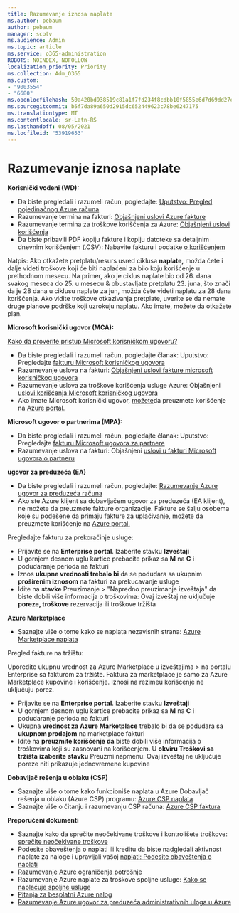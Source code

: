 ```yaml
---
title: Razumevanje iznosa naplate
ms.author: pebaum
author: pebaum
manager: scotv
ms.audience: Admin
ms.topic: article
ms.service: o365-administration
ROBOTS: NOINDEX, NOFOLLOW
localization_priority: Priority
ms.collection: Adm_O365
ms.custom:
- "9003554"
- "6680"
ms.openlocfilehash: 50a420bd938519c81a1f7fd234f8cdbb10f5855e6d7d69dd27e261ebc7e0c091
ms.sourcegitcommit: b5f7da89a650d2915dc652449623c78be6247175
ms.translationtype: MT
ms.contentlocale: sr-Latn-RS
ms.lasthandoff: 08/05/2021
ms.locfileid: "53919653"
---
```

# <a name="understand-billing-amount"></a>Razumevanje iznosa naplate

**Korisnički vođeni (WD):**

- Da biste pregledali i razumeli račun, pogledajte: [Uputstvo: Pregled pojedinačnog Azure računa](https://docs.microsoft.com/azure/cost-management-billing/understand/review-individual-bill?WT.mc_id=Portal-Microsoft_Azure_Support)
- Razumevanje termina na fakturi: [Objašnjeni uslovi Azure fakture](https://docs.microsoft.com/azure/cost-management-billing/understand/understand-invoice?WT.mc_id=Portal-Microsoft_Azure_Support)
- Razumevanje termina za troškove korišćenja za Azure: [Objašnjeni uslovi korišćenja](https://docs.microsoft.com/azure/cost-management-billing/understand/understand-usage?WT.mc_id=Portal-Microsoft_Azure_Support)
- Da biste pribavili PDF kopiju fakture i kopiju datoteke sa detaljnim dnevnim korišćenjem (.CSV): Nabavite fakturu i podatke [o korišćenjem](https://docs.microsoft.com/azure/billing/billing-download-azure-invoice-daily-usage-date?WT.mc_id=Portal-Microsoft_Azure_Support)

Natpis: Ako otkažete pretplatu/resurs usred ciklusa **naplate,** možda ćete i dalje videti troškove koji će biti naplaćeni za bilo koju korišćenje u prethodnom mesecu. Na primer, ako je ciklus naplate bio od 26. dana svakog meseca do 25. u mesecu & obustavljate pretplatu 23. juna, što znači da je 28 dana u ciklusu naplate za jun, možda ćete videti naplatu za 28 dana korišćenja. Ako vidite troškove otkazivanja pretplate, uverite se da nemate druge planove podrške koji uzrokuju naplatu. Ako imate, možete da otkažete plan.

**Microsoft korisnički ugovor (MCA):**

[Kako da proverite pristup Microsoft korisničkom ugovoru?](https://docs.microsoft.com/azure/cost-management-billing/manage/download-azure-invoice-daily-usage-date?WT.mc_id=Portal-Microsoft_Azure_Support#check-access-to-a-microsoft-customer-agreement)

- Da biste pregledali i razumeli račun, pogledajte članak: Uputstvo: Pregledajte [fakturu Microsoft korisničkog ugovora](https://docs.microsoft.com/azure/cost-management-billing/understand/review-customer-agreement-bill?WT.mc_id=Portal-Microsoft_Azure_Support)
- Razumevanje uslova na fakturi: [Objašnjeni uslovi fakture microsoft korisničkog ugovora](https://docs.microsoft.com/azure/cost-management-billing/understand/mca-understand-your-invoice?WT.mc_id=Portal-Microsoft_Azure_Support)
- Razumevanje uslova za troškove korišćenja usluge Azure: Objašnjeni [uslovi korišćenja Microsoft korisničkog ugovora](https://docs.microsoft.com/azure/cost-management-billing/understand/mca-understand-your-usage?WT.mc_id=Portal-Microsoft_Azure_Support)
- Ako imate Microsoft korisnički ugovor, [možete](https://docs.microsoft.com/azure/cost-management-billing/manage/download-azure-invoice-daily-usage-date?WT.mc_id=Portal-Microsoft_Azure_Support#check-access-to-a-microsoft-customer-agreement)da preuzmete korišćenje na [Azure portal.](https://portal.azure.com/)

**Microsoft ugovor o partnerima (MPA):**

- Da biste pregledali i razumeli račun, pogledajte članak: Uputstvo: Pregledajte [fakturu Microsoft ugovora za partnere](https://docs.microsoft.com/azure/cost-management-billing/understand/review-partner-agreement-bill?WT.mc_id=Portal-Microsoft_Azure_Support)
- Razumevanje uslova na fakturi: Objašnjeni [uslovi u fakturi Microsoft ugovora o partneru](https://docs.microsoft.com/azure/cost-management-billing/understand/mpa-invoice-terms?WT.mc_id=Portal-Microsoft_Azure_Support)

**ugovor za preduzeća (EA)**

- Da biste pregledali i razumeli račun, pogledajte: [Razumevanje Azure ugovor za preduzeća računa](https://docs.microsoft.com/azure/cost-management-billing/understand/review-enterprise-agreement-bill?WT.mc_id=Portal-Microsoft_Azure_Support)
- Ako ste Azure klijent sa dobavljačem ugovor za preduzeća (EA klijent), ne možete da preuzmete fakture organizacije. Fakture se šalju osobema koje su podešene da primaju fakture za uplaćivanje, možete da preuzmete korišćenje na [Azure portal.](https://portal.azure.com/)

Pregledajte fakturu za prekoračinje usluge:

- Prijavite se na **Enterprise portal**. Izaberite stavku **Izveštaji**
- U gornjem desnom uglu kartice prebacite prikaz sa **M** na **C** i podudaranje perioda na fakturi
- Iznos **ukupne vrednosti trebalo bi** da se podudara sa ukupnim **proširenim iznosom** na fakturi za prekucavanje usluge
- Idite na **stavke** Preuzimanje > "Napredno preuzimanje izveštaja" da biste dobili više informacija o troškovima: Ovaj izveštaj ne uključuje **poreze, troškove** rezervacija ili troškove tržišta

**Azure Marketplace**

- Saznajte više o tome kako se naplata nezavisnih strana: [Azure Marketplace naplata](https://docs.microsoft.com/azure/billing/billing-understand-your-azure-marketplace-charges?WT.mc_id=Portal-Microsoft_Azure_Support)

Pregled fakture na tržištu:

Uporedite ukupnu vrednost za Azure Marketplace u izveštajima > na portalu Enterprise sa fakturom za tržište. Faktura za marketplace je samo za Azure Marketplace kupovine i korišćenje. Iznosi na rezimeu korišćenje ne uključuju porez.

- Prijavite se na **Enterprise portal**. Izaberite stavku **Izveštaji**
- U gornjem desnom uglu kartice prebacite prikaz sa **M** na **C** i podudaranje perioda na fakturi
- Ukupna **vrednost za Azure Marketplace** trebalo bi da se podudara sa **ukupnom prodajom** na marketplace fakturi
- Idite na **preuzmite korišćenje da** biste dobili više informacija o troškovima koji su zasnovani na korišćenjem. U **okviru Troškovi sa tržišta** **izaberite** **stavku** Preuzmi napmenu: Ovaj izveštaj ne uključuje poreze niti prikazuje jednovremene kupovine

**Dobavljač rešenja u oblaku (CSP)**

- Saznajte više o tome kako funkcioniše naplata u Azure Dobavljač rešenja u oblaku (Azure CSP) programu: [Azure CSP naplata](https://docs.microsoft.com/azure/cloud-solution-provider/billing/azure-csp-billing-overview?WT.mc_id=Portal-Microsoft_Azure_Support)
- Saznajte više o čitanju i razumevanju CSP računa: [Azure CSP faktura](https://docs.microsoft.com/azure/cloud-solution-provider/billing/azure-csp-invoice?WT.mc_id=Portal-Microsoft_Azure_Support)

**Preporučeni dokumenti**

- Saznajte kako da sprečite neočekivane troškove i kontrolišete troškove: [sprečite neočekivane troškove](https://docs.microsoft.com/azure/cost-management-billing/manage/getting-started?WT.mc_id=Portal-Microsoft_Azure_Support)
- Podesite obaveštenja o naplati ili kreditu da biste nadgledali aktivnost naplate za naloge i upravljali vašoj [naplati: Podesite obaveštenja o naplati](https://docs.microsoft.com/azure/cost-management-billing/costs/cost-mgt-alerts-monitor-usage-spending?WT.mc_id=Portal-Microsoft_Azure_Support)
- [Razumevanje Azure ograničenja potrošnje](https://docs.microsoft.com/azure/cost-management-billing/manage/spending-limit?WT.mc_id=Portal-Microsoft_Azure_Support)
- Razumevanje Azure naplate za troškove spoljne usluge: [Kako se naplaćuje spoljne usluge](https://docs.microsoft.com/azure/cost-management-billing/understand/understand-azure-marketplace-charges?WT.mc_id=Portal-Microsoft_Azure_Support)
- [Pitanja za besplatni Azure nalog](https://azure.microsoft.com/free/free-account-faq/)
- [Razumevanje Azure ugovor za preduzeća administrativnih uloga u Azure](https://docs.microsoft.com/azure/cost-management-billing/manage/understand-ea-roles?WT.mc_id=Portal-Microsoft_Azure_Support)